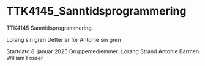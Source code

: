 # TTK4145_Sanntidsprogrammering
TTK4145 Sanntidsprogrammering.

Lorang sin gren
Detter er for Antonie sin gren

Startdato 8. januar 2025
Gruppemedlemmer: 
  Lorang Strand
  Antonie Barmen
  William Fosser
